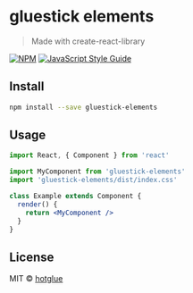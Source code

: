 # gluestick elements

> Made with create-react-library

[![NPM](https://img.shields.io/npm/v/gluestick-elements.svg)](https://www.npmjs.com/package/gluestick-elements) [![JavaScript Style Guide](https://img.shields.io/badge/code_style-standard-brightgreen.svg)](https://standardjs.com)

## Install

```bash
npm install --save gluestick-elements
```

## Usage

```jsx
import React, { Component } from 'react'

import MyComponent from 'gluestick-elements'
import 'gluestick-elements/dist/index.css'

class Example extends Component {
  render() {
    return <MyComponent />
  }
}
```

## License

MIT © [hotglue](https://github.com/hotgluexyz)
